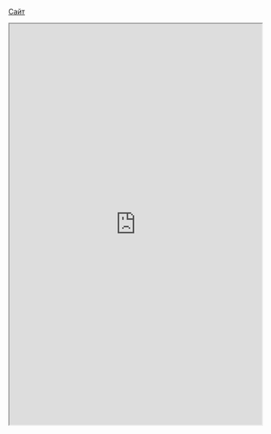 [Сайт](https://codewars.com)


<iframe 
		height = 800
		width = 100%
		padding = 0 0
		marging = 0 0
		src = "https://itsobes.ru/"></iframe>